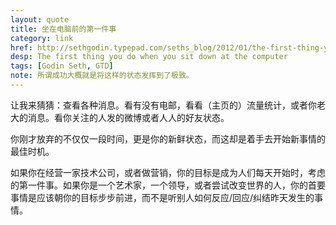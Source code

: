 ```yaml
---
layout: quote
title: 坐在电脑前的第一件事
category: link
href: http://sethgodin.typepad.com/seths_blog/2012/01/the-first-thing-you-do-when-you-sit-down-at-the-computer.html
desp: The first thing you do when you sit down at the computer
tags: [Godin Seth, GTD]
note: 所谓成功大概就是将这样的状态发挥到了极致。
---
```




让我来猜猜：查看各种消息。看有没有电邮，看看（主页的）流量统计，或者你老大的消息。看你关注的人发的微博或者人人的好友状态。

你刚才放弃的不仅仅一段时间，更是你的新鲜状态，而这却是着手去开始新事情的最佳时机。

如果你在经营一家技术公司，或者做营销，你的目标是成为人们每天开始时，考虑的第一件事。如果你是一个艺术家，一个领导，或者尝试改变世界的人，你的首要事情是应该朝你的目标步步前进，而不是听别人如何反应/回应/纠结昨天发生的事情。





